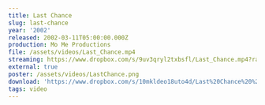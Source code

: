 ```yaml
---
title: Last Chance
slug: last-chance
year: '2002'
released: 2002-03-11T05:00:00.000Z
production: Mo Me Productions
file: /assets/videos/Last_Chance.mp4
streaming: https://www.dropbox.com/s/9uv3qryl2txbsfl/Last_Chance.mp4?raw=1
external: true
poster: /assets/videos/LastChance.png
download: 'https://www.dropbox.com/s/10mkldeo18uto4d/Last%20Chance%20%282002%29.mpg?dl=0'
tags: video
---
```

